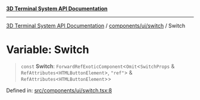 [**3D Terminal System API Documentation**](../../../../README.md)

***

[3D Terminal System API Documentation](../../../../README.md) / [components/ui/switch](../README.md) / Switch

# Variable: Switch

> `const` **Switch**: `ForwardRefExoticComponent`\<`Omit`\<`SwitchProps` & `RefAttributes`\<`HTMLButtonElement`\>, `"ref"`\> & `RefAttributes`\<`HTMLButtonElement`\>\>

Defined in: [src/components/ui/switch.tsx:8](https://github.com/Dicommunitas/ThreeJS_Terminal_3D/blob/99a29fe17cab393c4120b6b5906a4ebb1fb3c239/src/components/ui/switch.tsx#L8)

